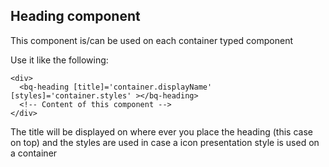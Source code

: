 ## Heading component
This component is/can be used on each container typed component

Use it like the following:
```
<div>
  <bq-heading [title]='container.displayName' [styles]='container.styles' ></bq-heading>
  <!-- Content of this component -->
</div>
```

The title will be displayed on where ever you place the heading (this case on top)
and the styles are used in case a icon presentation style is used on a container
